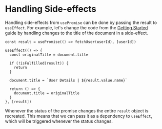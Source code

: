 # Handling Side-effects

Handling side-effects from `usePromise` can be done by passing the result to `useEffect`. For example, let's change the code from the [Getting Started](./getting-started.md) guide by handling changes to the title of the document in a side-effect.

```tsx
const result = usePromise(() => fetchUser(userId), [userId])

useEffect(() => {
  const originalTitle = document.title

  if (!isFulfilled(result)) {
    return
  }

  document.title = `User Details | ${result.value.name}`

  return () => {
    document.title = originalTitle
  }
}, [result])
```

Whenever the status of the promise changes the entire `result` object is recreated. This means that we can pass it as a dependency to `useEffect`, which will be triggered whenever the status changes.
